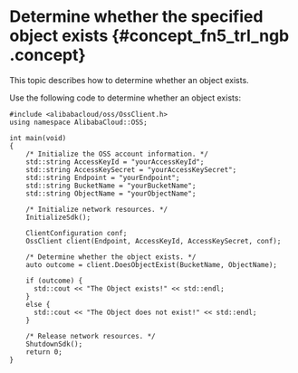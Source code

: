 # Determine whether the specified object exists {#concept_fn5_trl_ngb .concept}

This topic describes how to determine whether an object exists.

Use the following code to determine whether an object exists:

```
#include <alibabacloud/oss/OssClient.h>
using namespace AlibabaCloud::OSS;

int main(void)
{
    /* Initialize the OSS account information. */
    std::string AccessKeyId = "yourAccessKeyId";
    std::string AccessKeySecret = "yourAccessKeySecret";
    std::string Endpoint = "yourEndpoint";
    std::string BucketName = "yourBucketName";
    std::string ObjectName = "yourObjectName";
 
    /* Initialize network resources. */
    InitializeSdk();

    ClientConfiguration conf;
    OssClient client(Endpoint, AccessKeyId, AccessKeySecret, conf);
  
    /* Determine whether the object exists. */
    auto outcome = client.DoesObjectExist(BucketName, ObjectName);

    if (outcome) {
      std::cout << "The Object exists!" << std::endl;                       
    }                              
    else {                         
      std::cout << "The Object does not exist!" << std::endl;
    }
    
    /* Release network resources. */
    ShutdownSdk();
    return 0;
}
```

